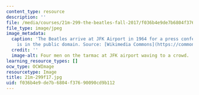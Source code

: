 ```yaml
---
content_type: resource
description: ''
file: /media/courses/21m-299-the-beatles-fall-2017/f036b4e9de7b6804f37690090cd9b112_21m-299f17.jpg
file_type: image/jpeg
image_metadata:
  caption: 'The Beatles arrive at JFK Airport in 1964 for a press conference. (Image
    is in the public domain. Source: [Wikimedia Commons](https://commons.wikimedia.org/wiki/File:The_Beatles_arrive_at_JFK_Airport.jpg).)'
  credit: ''
  image-alt: Four men on the tarmac at JFK airport waving to a crowd.
learning_resource_types: []
ocw_type: OCWImage
resourcetype: Image
title: 21m-299f17.jpg
uid: f036b4e9-de7b-6804-f376-90090cd9b112
---
```

